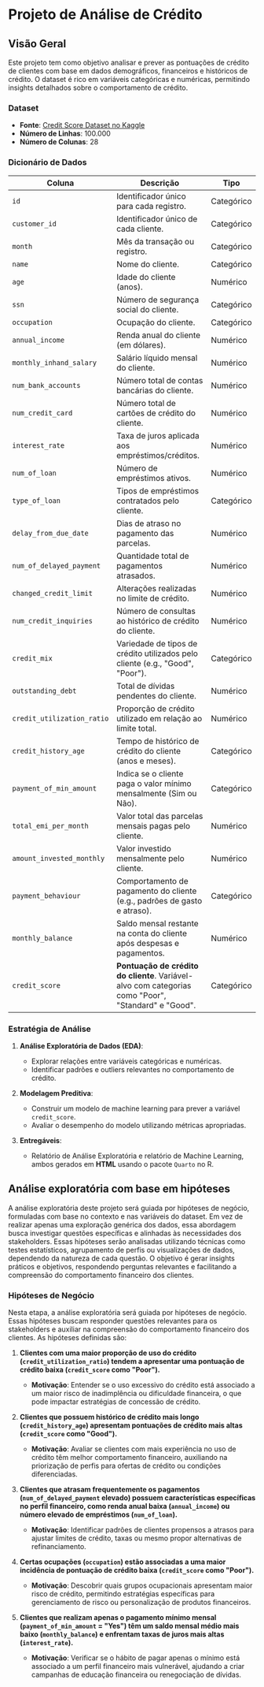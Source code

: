 # Projeto de Análise de Crédito

## Visão Geral
Este projeto tem como objetivo analisar e prever as pontuações de crédito de clientes com base em dados demográficos, financeiros e históricos de crédito. O dataset é rico em variáveis categóricas e numéricas, permitindo insights detalhados sobre o comportamento de crédito.

### Dataset
- **Fonte**: [Credit Score Dataset no Kaggle](https://www.kaggle.com/datasets/parisrohan/credit-score-classification)  
- **Número de Linhas**: 100.000  
- **Número de Colunas**: 28  

### Dicionário de Dados
| **Coluna**                 | **Descrição**                                                                    | **Tipo**       |
|-----------------------------|----------------------------------------------------------------------------------|----------------|
| `id`                       | Identificador único para cada registro.                                          | Categórico     |
| `customer_id`              | Identificador único de cada cliente.                                             | Categórico     |
| `month`                    | Mês da transação ou registro.                                                    | Categórico     |
| `name`                     | Nome do cliente.                                                                 | Categórico     |
| `age`                      | Idade do cliente (anos).                                                         | Numérico       |
| `ssn`                      | Número de segurança social do cliente.                                           | Categórico     |
| `occupation`               | Ocupação do cliente.                                                             | Categórico     |
| `annual_income`            | Renda anual do cliente (em dólares).                                             | Numérico       |
| `monthly_inhand_salary`    | Salário líquido mensal do cliente.                                               | Numérico       |
| `num_bank_accounts`        | Número total de contas bancárias do cliente.                                     | Numérico       |
| `num_credit_card`          | Número total de cartões de crédito do cliente.                                   | Numérico       |
| `interest_rate`            | Taxa de juros aplicada aos empréstimos/créditos.                                 | Numérico       |
| `num_of_loan`              | Número de empréstimos ativos.                                                    | Numérico       |
| `type_of_loan`             | Tipos de empréstimos contratados pelo cliente.                                   | Categórico     |
| `delay_from_due_date`      | Dias de atraso no pagamento das parcelas.                                         | Numérico       |
| `num_of_delayed_payment`   | Quantidade total de pagamentos atrasados.                                         | Numérico       |
| `changed_credit_limit`     | Alterações realizadas no limite de crédito.                                       | Numérico       |
| `num_credit_inquiries`     | Número de consultas ao histórico de crédito do cliente.                          | Numérico       |
| `credit_mix`               | Variedade de tipos de crédito utilizados pelo cliente (e.g., "Good", "Poor").    | Categórico     |
| `outstanding_debt`         | Total de dívidas pendentes do cliente.                                            | Numérico       |
| `credit_utilization_ratio` | Proporção de crédito utilizado em relação ao limite total.                        | Numérico       |
| `credit_history_age`       | Tempo de histórico de crédito do cliente (anos e meses).                         | Categórico     |
| `payment_of_min_amount`    | Indica se o cliente paga o valor mínimo mensalmente (Sim ou Não).                 | Categórico     |
| `total_emi_per_month`      | Valor total das parcelas mensais pagas pelo cliente.                             | Numérico       |
| `amount_invested_monthly`  | Valor investido mensalmente pelo cliente.                                         | Numérico       |
| `payment_behaviour`        | Comportamento de pagamento do cliente (e.g., padrões de gasto e atraso).          | Categórico     |
| `monthly_balance`          | Saldo mensal restante na conta do cliente após despesas e pagamentos.            | Numérico       |
| `credit_score`             | **Pontuação de crédito do cliente**. Variável-alvo com categorias como "Poor", "Standard" e "Good". | Categórico     |

### Estratégia de Análise
1. **Análise Exploratória de Dados (EDA)**:
   - Explorar relações entre variáveis categóricas e numéricas.
   - Identificar padrões e outliers relevantes no comportamento de crédito.

2. **Modelagem Preditiva**:
   - Construir um modelo de machine learning para prever a variável `credit_score`.
   - Avaliar o desempenho do modelo utilizando métricas apropriadas.

3. **Entregáveis**:
   - Relatório de Análise Exploratória e relatório de Machine Learning, ambos gerados em **HTML** usando o pacote `Quarto` no R.
   
## Análise exploratória com base em hipóteses

A análise exploratória deste projeto será guiada por hipóteses de negócio, formuladas com base no contexto e nas variáveis do dataset. Em vez de realizar apenas uma exploração genérica dos dados, essa abordagem busca investigar questões específicas e alinhadas às necessidades dos stakeholders. Essas hipóteses serão analisadas utilizando técnicas como testes estatísticos, agrupamento de perfis ou visualizações de dados, dependendo da natureza de cada questão. O objetivo é gerar insights práticos e objetivos, respondendo perguntas relevantes e facilitando a compreensão do comportamento financeiro dos clientes.

### Hipóteses de Negócio

Nesta etapa, a análise exploratória será guiada por hipóteses de negócio. Essas hipóteses buscam responder questões relevantes para os stakeholders e auxiliar na compreensão do comportamento financeiro dos clientes. As hipóteses definidas são:

1. **Clientes com uma maior proporção de uso do crédito (`credit_utilization_ratio`) tendem a apresentar uma pontuação de crédito baixa (`credit_score` como "Poor").**
   - **Motivação**: Entender se o uso excessivo do crédito está associado a um maior risco de inadimplência ou dificuldade financeira, o que pode impactar estratégias de concessão de crédito.

2. **Clientes que possuem histórico de crédito mais longo (`credit_history_age`) apresentam pontuações de crédito mais altas (`credit_score` como "Good").**
   - **Motivação**: Avaliar se clientes com mais experiência no uso de crédito têm melhor comportamento financeiro, auxiliando na priorização de perfis para ofertas de crédito ou condições diferenciadas.

3. **Clientes que atrasam frequentemente os pagamentos (`num_of_delayed_payment` elevado) possuem características específicas no perfil financeiro, como renda anual baixa (`annual_income`) ou número elevado de empréstimos (`num_of_loan`).**
   - **Motivação**: Identificar padrões de clientes propensos a atrasos para ajustar limites de crédito, taxas ou mesmo propor alternativas de refinanciamento.

4. **Certas ocupações (`occupation`) estão associadas a uma maior incidência de pontuação de crédito baixa (`credit_score` como "Poor").**
   - **Motivação**: Descobrir quais grupos ocupacionais apresentam maior risco de crédito, permitindo estratégias específicas para gerenciamento de risco ou personalização de produtos financeiros.

5. **Clientes que realizam apenas o pagamento mínimo mensal (`payment_of_min_amount` = "Yes") têm um saldo mensal médio mais baixo (`monthly_balance`) e enfrentam taxas de juros mais altas (`interest_rate`).**
   - **Motivação**: Verificar se o hábito de pagar apenas o mínimo está associado a um perfil financeiro mais vulnerável, ajudando a criar campanhas de educação financeira ou renegociação de dívidas.
